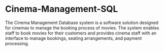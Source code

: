 # Cinema-Management-SQL
The Cinema Management Database system is a software solution designed for cinemas to manage the booking process of movies. The system enables staff to book movies for their customers and provides cinema staff with an interface to manage bookings, seating arrangements, and payment processing.
